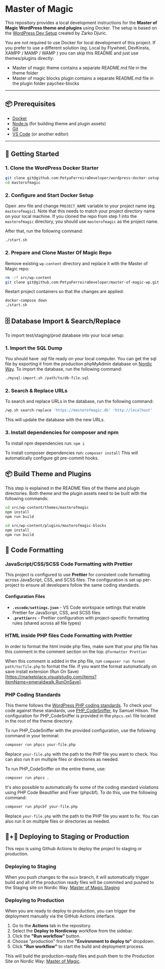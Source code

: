 # Master of Magic

This repository provides a local development instructions for the **Master of Magic WordPress theme and plugins** using Docker. The setup is based on the [WordPress Dev Setup](https://github.com/PetyaFerreiraDeveloper/wordpress-docker-setup) created by Zarko Djuric.

You are not required to use Docker for local development of this project. If you prefer to use a different solution (eg. Local by Flywheel, DevKinsta, XAMPP / MAMP / WAMP ) you can skip this README and just use themes/plugins directly:

- Master of magic theme contains a separate README.md file in the theme folder
- Master of magic blocks plugin contains a separate README.md file in the plugin folder paychex-blocks

---

## 📦 Prerequisites

- [Docker](https://www.docker.com/)
- [Node.js](https://nodejs.org/) (for building theme and plugin assets)
- [Git](https://git-scm.com/)
- [VS Code](https://code.visualstudio.com/) (or another editor)

---

## 🚀 Getting Started

### 1. Clone the WordPress Docker Starter

```bash
git clone git@github.com:PetyaFerreiraDeveloper/wordpress-docker-setup.git masterofmagic
cd masterofmagic
```

### 2. Configure and Start Docker Setup

Open .env file and change `PROJECT_NAME` variable to your project name (eg. `masterofmagic`). Note that this needs to match your project directory name on your local machine. If you cloned the repo from step 1 into the `masterofmagic` directory, you should use `masterofmagic` as the project name.

After that, run the following command:

```bash
./start.sh
```

### 2. Prepare and Clone Master Of Magic Repo

Remove existing `wp-content` directory and replace it with the Master of Magic repo:

```bash
rm -rf src/wp-content
git clone git@github.com:PetyaFerreiraDeveloper/master-of-magic-wp.git src
```

Restart project containers so that the changes are applied:

```bash
docker-compose down
./start.sh
```

## 🗄️ Database Import & Search/Replace

To import test/staging/prod database into your local setup:

### 1. Import the SQL Dump

You should have .sql file ready on your local computer. You can get the sql file by exporting it from the production phpMyAdmin database on [Nordic Way](https://nordicway.dk/kunde/clientarea.php?action=productdetails&id=13643).
To import the database, run the following command:

```bash
./mysql-import.sh /path/to/db-file.sql
```

### 2. Search & Replace URLs

To search and replace URLs in the database, run the following command:

```bash
/wp.sh search-replace 'https://masterofmagic.dk' 'http://localhost'
```

This will update the database with the new URLs.

### 3. Install dependencies for composer and npm
To install npm dependencies run:
```npm i```

To install composer dependencies run:
```composer install``` 
This will automatically configure git pre-commit hooks.

## 📦 Build Theme and Plugins

This step is explained in the README files of the theme and plugin directories. Both theme and the plugin assets need to be built with the following commands:

```bash
cd src/wp-content/themes/masterofmagic
npm install
npm run build

cd src/wp-content/plugins/masterofmagic-blocks
npm install
npm run build
```

## 🎨 Code Formatting

### JavaScript/CSS/SCSS Code Formatting with Prettier

This project is configured to use **Prettier** for consistent code formatting across JavaScript, CSS, and SCSS files. The configuration is set up per-project to ensure all developers follow the same coding standards.

#### Configuration Files

- **`.vscode/settings.json`** - VS Code workspace settings that enable Prettier for JavaScript, CSS, and SCSS files
- **`.prettierrc`** - Prettier configuration with project-specific formatting rules (shared across all file types)

### HTML inside PHP files Code Formatting with Prettier

In order to format the html inside php files, make sure that your php file has this comment in the comment section on the top: 
```@formatter Prettier```

When this comment is added in the php file, run ```composer run format path/to/file.php``` to format the file. 
If you want the format automatically on save install extension (Run On Save)[https://marketplace.visualstudio.com/items?itemName=emeraldwalk.RunOnSave].

### PHP Coding Standards

This theme follows the [WordPress PHP coding standards](https://make.wordpress.org/core/handbook/best-practices/coding-standards/php/). To check your code against these standards, use [PHP_CodeSniffer](https://github.com/squizlabs/PHP_CodeSniffer), by Samuel Hilson. The configuration for PHP_CodeSniffer is provided in the `phpcs.xml` file located in the root of the theme directory.

To run PHP_CodeSniffer with the provided configuration, use the following command in your terminal:

```bash
composer run phpcs your-file.php
```

Replace `your-file.php` with the path to the PHP file you want to check. You can also run it on multiple files or directories as needed.

To run PHP_CodeSniffer on the entire theme, use:

```bash
composer run phpcs .
```

It's also possible to automatically fix some of the coding standard violations using PHP Code Beautifier and Fixer (phpcbf). To do this, use the following command:

```bash
composer run phpcbf your-file.php
```

Replace `your-file.php` with the path to the PHP file you want to fix. You can also run it on multiple files or directories as needed.

## 🧪+🚀 Deploying to Staging or Production

This repo is using Github Actions to deploy the project to staging or production.

### Deploying to Staging

When you push changes to the `main` branch, it will automatically trigger build and all of the production ready files will be commited and pushed to the Staging site on Nordic Way. [Master of Magic Staging](https://staging.masterofmagic.dk)

### Deploying to Production

When you are ready to deploy to production, you can trigger the deployment manually via the GitHub Actions interface.

1. Go to the **Actions** tab in the repository.
2. Select the **Deploy to Nordicway** workflow from the sidebar.
3. Click the **"Run workflow"** button.
4. Choose "production" from the **"Environment to deploy to"** dropdown.
5. Click **"Run workflow"** to start the build and deployment process.

This will build the production-ready files and push them to the Production Site on Nordic Way: [Master of Magic](https://masterofmagic.dk).